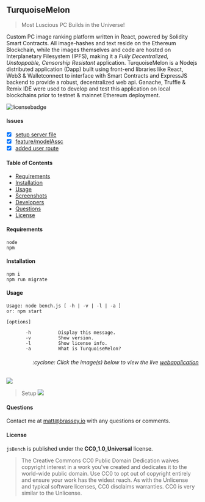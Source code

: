 ## TurquoiseMelon

> Most Luscious PC Builds in the Universe!

Custom PC image ranking platform written in React, powered by Solidity Smart Contracts. All image-hashes and text reside on the Ethereum Blockchain, while the images themselves and code are hosted on Interplanetary Filesystem (IPFS), making it a *Fully Decentralized, Unstoppable, Censorship Resistant* application. TurquoiseMelon is a Nodejs distributed application (Dapp) built using front-end libraries like React, Web3 & Walletconnect to interface with Smart Contracts and ExpressJS backend to provide a robust, decentralized web api. Ganache, Truffle & Remix IDE were used to develop and test this application on local blockchains prior to testnet & mainnet Ethereum deployment.

![licensebadge](https://img.shields.io/badge/license-CC0_1.0_Universal-blue)

#### Issues

- [x] [setup server file](https://github.com/mbrassey/FinanceTracker/issues/1)
- [x] [feature/modelAssc](https://github.com/mbrassey/FinanceTracker/issues/2)
- [x] [added user route](https://github.com/mbrassey/FinanceTracker/issues/3)

#### Table of Contents

- [Requirements](#Requirements)
- [Installation](#Installation)
- [Usage](#Usage)
- [Screenshots](#Screenshots)
- [Developers](#Developers)
- [Questions](#Questions)
- [License](#License)

#### Requirements

    node
    npm

#### Installation

    npm i
    npm run migrate

#### Usage

    Usage: node bench.js [ -h | -v | -l | -a ]
    or: npm start

    [options]

           -h          Display this message.
           -v          Show version.
           -l          Show license info.
           -a          What is TurquoiseMelon?

<h6><p align="right">:cyclone: Click the image(s) below to view the live <a id="Screenshots" href="https://TheDevBlog-mbrassey.herokuapp.com/">webapplication</a></p></h6>

[<img src="img/Preview.png">](https://TheDevBlog-mbrassey.herokuapp.com/)

> Setup
> [<img src="img/Preview.gif">](https://TheDevBlog-mbrassey.herokuapp.com/)

#### Questions

Contact me at [matt@brassey.io](mailto:matt@brassey.io) with any questions or comments.

#### License

`jsBench` is published under the **CC0_1.0_Universal** license.

> The Creative Commons CC0 Public Domain Dedication waives copyright interest in a work you've created and dedicates it to the world-wide public domain. Use CC0 to opt out of copyright entirely and ensure your work has the widest reach. As with the Unlicense and typical software licenses, CC0 disclaims warranties. CC0 is very similar to the Unlicense.
